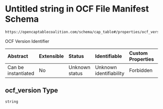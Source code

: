 # Untitled string in OCF File Manifest Schema

```txt
https://opencaptablecoalition.com/schema/cap_table#/properties/ocf_version
```

OCF Version Identifier

| Abstract            | Extensible | Status         | Identifiable            | Custom Properties | Additional Properties | Access Restrictions | Defined In                                                                              |
| :------------------ | :--------- | :------------- | :---------------------- | :---------------- | :-------------------- | :------------------ | :-------------------------------------------------------------------------------------- |
| Can be instantiated | No         | Unknown status | Unknown identifiability | Forbidden         | Allowed               | none                | [Manifest.schema.json*](../../schema/files/Manifest.schema.json "open original schema") |

## ocf_version Type

`string`
